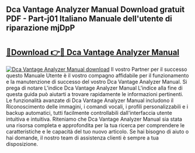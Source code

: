 ## Dca Vantage Analyzer Manual Download gratuit PDF - Part-j01 Italiano Manuale dell'utente di riparazione mjDpP

# <h2><a href="http://dfh4m5.blite.top/?on=Dca+Vantage+Analyzer+Manual">🔗Download 👉🔴 Dca Vantage Analyzer Manual</a></h2>

[![Dca Vantage Analyzer Manual download](https://i.imgur.com/lujVjoI.png)](http://dfh4m5.blite.top/?on=Dca+Vantage+Analyzer+Manual)
Il vostro Partner per il successo questo Manuale Utente è il vostro compagno affidabile per il funzionamento e la manutenzione di successo del vostro Dca Vantage Analyzer Manual. Si prega di notare L'indice Dca Vantage Analyzer Manual L'indice alla fine di questa guida può aiutarti a trovare rapidamente le informazioni pertinenti. Le funzionalità avanzate di Dca Vantage Analyzer Manual includono il Riconoscimento delle immagini, i comandi vocali, i profili personalizzabili e i backup automatici, tutti facilmente controllabili dall'interfaccia utente intuitiva e intuitiva. Riteniamo che Dca Vantage Analyzer Manual sia stata una risorsa completa e approfondita per la tua ricerca per comprendere le caratteristiche e le capacità del tuo nuovo articolo. Se hai bisogno di aiuto o hai domande, il nostro team di assistenza clienti è sempre a tua disposizione.
